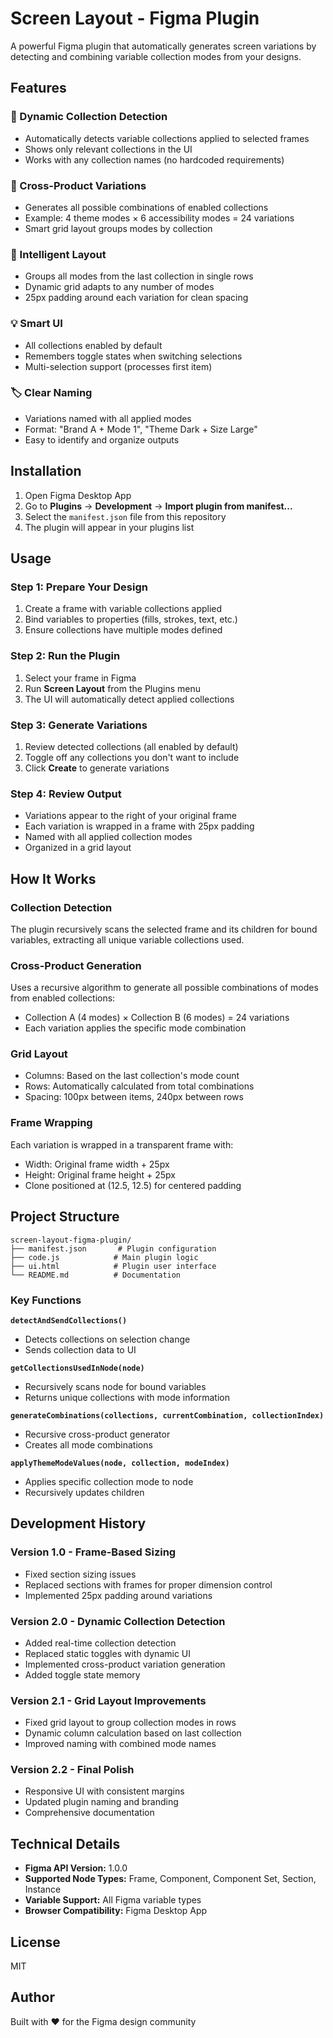 # Screen Layout - Figma Plugin

A powerful Figma plugin that automatically generates screen variations by detecting and combining variable collection modes from your designs.

## Features

### 🎨 Dynamic Collection Detection
- Automatically detects variable collections applied to selected frames
- Shows only relevant collections in the UI
- Works with any collection names (no hardcoded requirements)

### 🔄 Cross-Product Variations
- Generates all possible combinations of enabled collections
- Example: 4 theme modes × 6 accessibility modes = 24 variations
- Smart grid layout groups modes by collection

### 🎯 Intelligent Layout
- Groups all modes from the last collection in single rows
- Dynamic grid adapts to any number of modes
- 25px padding around each variation for clean spacing

### 💡 Smart UI
- All collections enabled by default
- Remembers toggle states when switching selections
- Multi-selection support (processes first item)

### 🏷️ Clear Naming
- Variations named with all applied modes
- Format: "Brand A + Mode 1", "Theme Dark + Size Large"
- Easy to identify and organize outputs

## Installation

1. Open Figma Desktop App
2. Go to **Plugins** → **Development** → **Import plugin from manifest...**
3. Select the `manifest.json` file from this repository
4. The plugin will appear in your plugins list

## Usage

### Step 1: Prepare Your Design
1. Create a frame with variable collections applied
2. Bind variables to properties (fills, strokes, text, etc.)
3. Ensure collections have multiple modes defined

### Step 2: Run the Plugin
1. Select your frame in Figma
2. Run **Screen Layout** from the Plugins menu
3. The UI will automatically detect applied collections

### Step 3: Generate Variations
1. Review detected collections (all enabled by default)
2. Toggle off any collections you don't want to include
3. Click **Create** to generate variations

### Step 4: Review Output
- Variations appear to the right of your original frame
- Each variation is wrapped in a frame with 25px padding
- Named with all applied collection modes
- Organized in a grid layout

## How It Works

### Collection Detection
The plugin recursively scans the selected frame and its children for bound variables, extracting all unique variable collections used.

### Cross-Product Generation
Uses a recursive algorithm to generate all possible combinations of modes from enabled collections:
- Collection A (4 modes) × Collection B (6 modes) = 24 variations
- Each variation applies the specific mode combination

### Grid Layout
- Columns: Based on the last collection's mode count
- Rows: Automatically calculated from total combinations
- Spacing: 100px between items, 240px between rows

### Frame Wrapping
Each variation is wrapped in a transparent frame with:
- Width: Original frame width + 25px
- Height: Original frame height + 25px
- Clone positioned at (12.5, 12.5) for centered padding

## Project Structure

```
screen-layout-figma-plugin/
├── manifest.json       # Plugin configuration
├── code.js            # Main plugin logic
├── ui.html            # Plugin user interface
└── README.md          # Documentation
```

### Key Functions

**`detectAndSendCollections()`**
- Detects collections on selection change
- Sends collection data to UI

**`getCollectionsUsedInNode(node)`**
- Recursively scans node for bound variables
- Returns unique collections with mode information

**`generateCombinations(collections, currentCombination, collectionIndex)`**
- Recursive cross-product generator
- Creates all mode combinations

**`applyThemeModeValues(node, collection, modeIndex)`**
- Applies specific collection mode to node
- Recursively updates children

## Development History

### Version 1.0 - Frame-Based Sizing
- Fixed section sizing issues
- Replaced sections with frames for proper dimension control
- Implemented 25px padding around variations

### Version 2.0 - Dynamic Collection Detection
- Added real-time collection detection
- Replaced static toggles with dynamic UI
- Implemented cross-product variation generation
- Added toggle state memory

### Version 2.1 - Grid Layout Improvements
- Fixed grid layout to group collection modes in rows
- Dynamic column calculation based on last collection
- Improved naming with combined mode names

### Version 2.2 - Final Polish
- Responsive UI with consistent margins
- Updated plugin naming and branding
- Comprehensive documentation

## Technical Details

- **Figma API Version:** 1.0.0
- **Supported Node Types:** Frame, Component, Component Set, Section, Instance
- **Variable Support:** All Figma variable types
- **Browser Compatibility:** Figma Desktop App

## License

MIT

## Author

Built with ❤️ for the Figma design community
